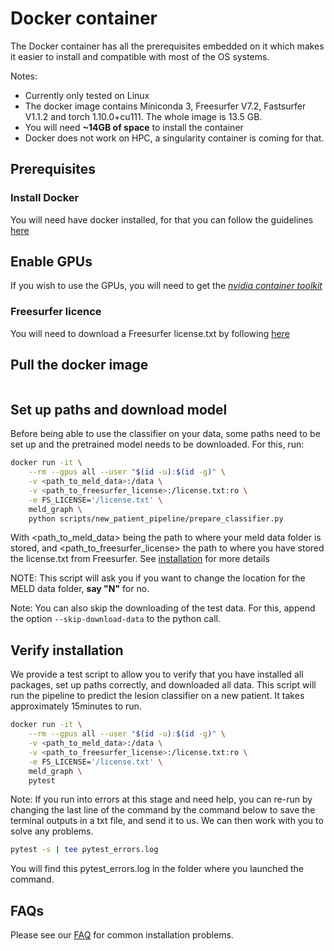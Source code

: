 # Docker container

The Docker container has all the prerequisites embedded on it which makes it easier to install and compatible with most of the OS systems. 

Notes: 
- Currently only tested on Linux
- The docker image contains Miniconda 3, Freesurfer V7.2, Fastsurfer V1.1.2 and torch 1.10.0+cu111. The whole image is 13.5 GB.  
- You will need **~14GB of space** to install the container
- Docker does not work on HPC, a singularity container is coming for that. 

## Prerequisites

### Install Docker
You will need have docker installed, for that you can follow the guidelines [here](https://docs.docker.com/engine/install/)

## Enable GPUs
If you wish to use the GPUs, you will need to get the [*nvidia container toolkit*](https://docs.nvidia.com/datacenter/cloud-native/container-toolkit/latest/install-guide.html)


### Freesurfer licence
You will need to download a Freesurfer license.txt by following [here](https://surfer.nmr.mgh.harvard.edu/fswiki/License)

## Pull the docker image

```bash

```

## Set up paths and download model
Before being able to use the classifier on your data, some paths need to be set up and the pretrained model needs to be downloaded. For this, run:

```bash
docker run -it \
    --rm --gpus all --user "$(id -u):$(id -g)" \
    -v <path_to_meld_data>:/data \
    -v <path_to_freesurfer_license>:/license.txt:ro \
    -e FS_LICENSE='/license.txt' \
    meld_graph \
    python scripts/new_patient_pipeline/prepare_classifier.py
```

With <path_to_meld_data> being the path to where your meld data folder is stored, and <path_to_freesurfer_license> the path to where you have stored the license.txt from Freesurfer. See [installation](https:/meld-graph.readthedocs.io/en/latest/install_docker.html) for more details

NOTE: This script will ask you if you want to change the location for the MELD data folder, **say "N"** for no. 

Note: You can also skip the downloading of the test data. For this, append the option `--skip-download-data` to the python call.

## Verify installation
We provide a test script to allow you to verify that you have installed all packages, set up paths correctly, and downloaded all data. This script will run the pipeline to predict the lesion classifier on a new patient. It takes approximately 15minutes to run.

```bash
docker run -it \
    --rm --gpus all --user "$(id -u):$(id -g)" \
    -v <path_to_meld_data>:/data \
    -v <path_to_freesurfer_license>:/license.txt:ro \
    -e FS_LICENSE='/license.txt' \
    meld_graph \
    pytest
```

Note: If you run into errors at this stage and need help, you can re-run by changing the last line of the command by the command below to save the terminal outputs in a txt file, and send it to us. We can then work with you to solve any problems.
  ```bash
  pytest -s | tee pytest_errors.log
  ```
  You will find this pytest_errors.log in the folder where you launched the command. 

## FAQs
Please see our [FAQ](https:/meld-graph.readthedocs.io/en/latest/FAQs.html) for common installation problems.

